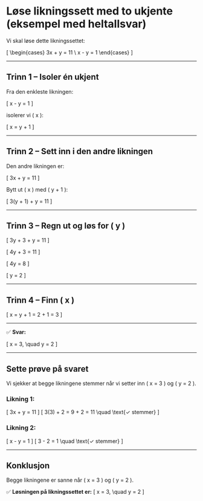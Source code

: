 # Løse likningssett med to ukjente (eksempel med heltallsvar)

Vi skal løse dette likningssettet:

\[
\begin{cases}
3x + y = 11 \\
x - y = 1
\end{cases}
\]

---

## Trinn 1 – Isoler én ukjent

Fra den enkleste likningen:

\[
x - y = 1
\]

isolerer vi \( x \):

\[
x = y + 1
\]

---

## Trinn 2 – Sett inn i den andre likningen

Den andre likningen er:

\[
3x + y = 11
\]

Bytt ut \( x \) med \( y + 1 \):

\[
3(y + 1) + y = 11
\]

---

## Trinn 3 – Regn ut og løs for \( y \)

\[
3y + 3 + y = 11
\]

\[
4y + 3 = 11
\]

\[
4y = 8
\]

\[
y = 2
\]

---

## Trinn 4 – Finn \( x \)

\[
x = y + 1 = 2 + 1 = 3
\]

---

✅ **Svar:**

\[
x = 3, \quad y = 2
\]

---

## Sette prøve på svaret

Vi sjekker at begge likningene stemmer når vi setter inn \( x = 3 \) og \( y = 2 \).

### Likning 1:
\[
3x + y = 11
\]
\[
3(3) + 2 = 9 + 2 = 11 \quad \text{✓ stemmer}
\]

### Likning 2:
\[
x - y = 1
\]
\[
3 - 2 = 1 \quad \text{✓ stemmer}
\]

---

## Konklusjon

Begge likningene er sanne når \( x = 3 \) og \( y = 2 \).

✅ **Løsningen på likningssettet er:**
\[
x = 3, \quad y = 2
\]
